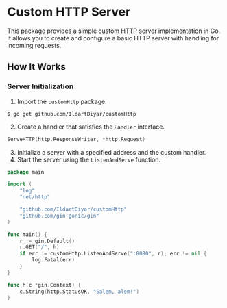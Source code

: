 

# Custom HTTP Server

This package provides a simple custom HTTP server implementation in Go. It allows you to create and configure a basic HTTP server with handling for incoming requests.

## How It Works

### Server Initialization

1. Import the `customHttp` package.
```
$ go get github.com/IldartDiyar/customHttp
```
2. Create a handler that satisfies the `Handler` interface.
```go
ServeHTTP(http.ResponseWriter, *http.Request)
```
3. Initialize a server with a specified address and the custom handler.
4. Start the server using the `ListenAndServe` function.

```go
package main

import (
	"log"
	"net/http"

	"github.com/IldartDiyar/customHttp"
	"github.com/gin-gonic/gin"
)

func main() {
	r := gin.Default()
	r.GET("/", h)
	if err := customHttp.ListenAndServe(":8080", r); err != nil {
		log.Fatal(err)
	}
}

func h(c *gin.Context) {
	c.String(http.StatusOK, "Salem, alem!")
}
```
